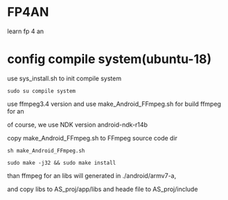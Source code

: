 # FP4AN
learn fp 4 an

# config compile system(ubuntu-18)
  use sys_install.sh to init compile system
  
  ``
  sudo su compile system
  ``
  
  use ffmpeg3.4 version and use make_Android_FFmpeg.sh for build ffmpeg for an
  
  of course, we use NDK version android-ndk-r14b
  
  copy make_Android_FFmpeg.sh to  FFmpeg source code dir
  
  ``
  sh make_Android_FFmpeg.sh
  ``
  
  ``
  sudo make -j32 && sudo make install
  ``
  
  than ffmpeg for an libs will generated in ./android/armv7-a,
  
  and copy libs to AS_proj/app/libs and heade file to AS_proj/include
  
  
 

